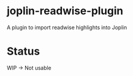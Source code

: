 # joplin-readwise-plugin
A plugin to import readwise highlights into Joplin

# Status
WIP -> Not usable
